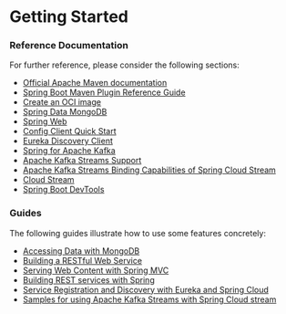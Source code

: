 # Getting Started

### Reference Documentation
For further reference, please consider the following sections:

* [Official Apache Maven documentation](https://maven.apache.org/guides/index.html)
* [Spring Boot Maven Plugin Reference Guide](https://docs.spring.io/spring-boot/docs/2.7.1/maven-plugin/reference/html/)
* [Create an OCI image](https://docs.spring.io/spring-boot/docs/2.7.1/maven-plugin/reference/html/#build-image)
* [Spring Data MongoDB](https://docs.spring.io/spring-boot/docs/2.7.1/reference/htmlsingle/#data.nosql.mongodb)
* [Spring Web](https://docs.spring.io/spring-boot/docs/2.7.1/reference/htmlsingle/#web)
* [Config Client Quick Start](https://docs.spring.io/spring-cloud-config/docs/current/reference/html/#_client_side_usage)
* [Eureka Discovery Client](https://docs.spring.io/spring-cloud-netflix/docs/current/reference/html/#service-discovery-eureka-clients)
* [Spring for Apache Kafka](https://docs.spring.io/spring-boot/docs/2.7.1/reference/htmlsingle/#messaging.kafka)
* [Apache Kafka Streams Support](https://docs.spring.io/spring-kafka/docs/current/reference/html/#streams-kafka-streams)
* [Apache Kafka Streams Binding Capabilities of Spring Cloud Stream](https://docs.spring.io/spring-cloud-stream/docs/current/reference/htmlsingle/#_kafka_streams_binding_capabilities_of_spring_cloud_stream)
* [Cloud Stream](https://docs.spring.io/spring-cloud-stream/docs/current/reference/html/spring-cloud-stream.html#spring-cloud-stream-overview-introducing)
* [Spring Boot DevTools](https://docs.spring.io/spring-boot/docs/2.7.1/reference/htmlsingle/#using.devtools)

### Guides
The following guides illustrate how to use some features concretely:

* [Accessing Data with MongoDB](https://spring.io/guides/gs/accessing-data-mongodb/)
* [Building a RESTful Web Service](https://spring.io/guides/gs/rest-service/)
* [Serving Web Content with Spring MVC](https://spring.io/guides/gs/serving-web-content/)
* [Building REST services with Spring](https://spring.io/guides/tutorials/rest/)
* [Service Registration and Discovery with Eureka and Spring Cloud](https://spring.io/guides/gs/service-registration-and-discovery/)
* [Samples for using Apache Kafka Streams with Spring Cloud stream](https://github.com/spring-cloud/spring-cloud-stream-samples/tree/master/kafka-streams-samples)

